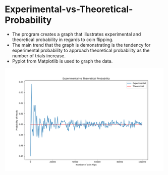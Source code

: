 # Experimental-vs-Theoretical-Probability
- The program creates a graph that illustrates experimental and theoretical probability in regards to coin flipping.
- The main trend that the graph is demonstrating is the tendency for experimental probability to approach theoretical probability as the number of trials increase.
- Pyplot from Matplotlib is used to graph the data.

![alt text](https://raw.githubusercontent.com/rishiso/Experimental-vs-Theoretical-Probability/master/Graph.png "Graphic")
